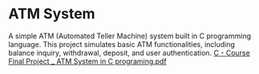 # ATM System
A simple ATM (Automated Teller Machine) system built in C programming language. This project simulates basic ATM functionalities, including balance inquiry, withdrawal, deposit, and user authentication.
[C - Course Final Project _  ATM System in C programing.pdf](https://github.com/user-attachments/files/17717472/C.-.Course.Final.Project._.ATM.System.in.C.programing.pdf)
